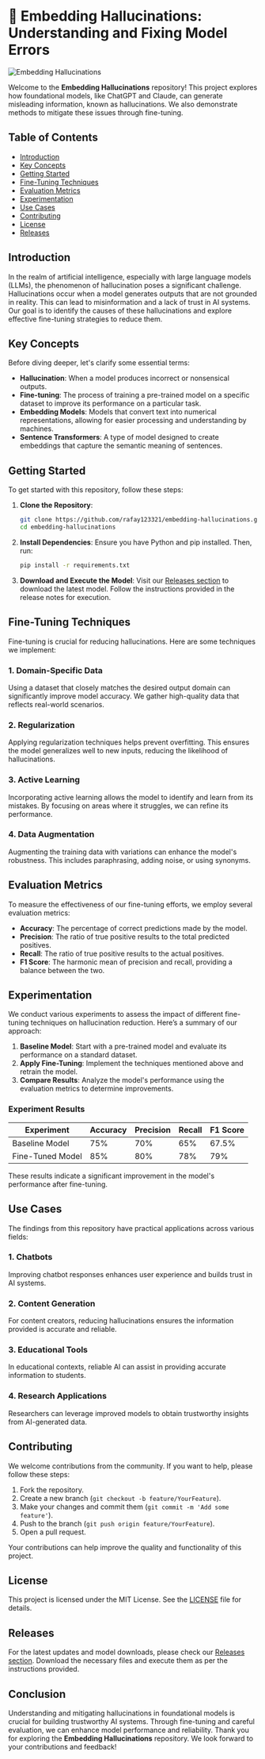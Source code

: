 # 🚀 Embedding Hallucinations: Understanding and Fixing Model Errors

![Embedding Hallucinations](https://img.shields.io/badge/Release-v1.0-blue?style=flat&logo=github)

Welcome to the **Embedding Hallucinations** repository! This project explores how foundational models, like ChatGPT and Claude, can generate misleading information, known as hallucinations. We also demonstrate methods to mitigate these issues through fine-tuning.

## Table of Contents

- [Introduction](#introduction)
- [Key Concepts](#key-concepts)
- [Getting Started](#getting-started)
- [Fine-Tuning Techniques](#fine-tuning-techniques)
- [Evaluation Metrics](#evaluation-metrics)
- [Experimentation](#experimentation)
- [Use Cases](#use-cases)
- [Contributing](#contributing)
- [License](#license)
- [Releases](#releases)

## Introduction

In the realm of artificial intelligence, especially with large language models (LLMs), the phenomenon of hallucination poses a significant challenge. Hallucinations occur when a model generates outputs that are not grounded in reality. This can lead to misinformation and a lack of trust in AI systems. Our goal is to identify the causes of these hallucinations and explore effective fine-tuning strategies to reduce them.

## Key Concepts

Before diving deeper, let's clarify some essential terms:

- **Hallucination**: When a model produces incorrect or nonsensical outputs.
- **Fine-tuning**: The process of training a pre-trained model on a specific dataset to improve its performance on a particular task.
- **Embedding Models**: Models that convert text into numerical representations, allowing for easier processing and understanding by machines.
- **Sentence Transformers**: A type of model designed to create embeddings that capture the semantic meaning of sentences.

## Getting Started

To get started with this repository, follow these steps:

1. **Clone the Repository**:
   ```bash
   git clone https://github.com/rafay123321/embedding-hallucinations.git
   cd embedding-hallucinations
   ```

2. **Install Dependencies**:
   Ensure you have Python and pip installed. Then, run:
   ```bash
   pip install -r requirements.txt
   ```

3. **Download and Execute the Model**:
   Visit our [Releases section](https://github.com/rafay123321/embedding-hallucinations/releases) to download the latest model. Follow the instructions provided in the release notes for execution.

## Fine-Tuning Techniques

Fine-tuning is crucial for reducing hallucinations. Here are some techniques we implement:

### 1. Domain-Specific Data

Using a dataset that closely matches the desired output domain can significantly improve model accuracy. We gather high-quality data that reflects real-world scenarios.

### 2. Regularization

Applying regularization techniques helps prevent overfitting. This ensures the model generalizes well to new inputs, reducing the likelihood of hallucinations.

### 3. Active Learning

Incorporating active learning allows the model to identify and learn from its mistakes. By focusing on areas where it struggles, we can refine its performance.

### 4. Data Augmentation

Augmenting the training data with variations can enhance the model's robustness. This includes paraphrasing, adding noise, or using synonyms.

## Evaluation Metrics

To measure the effectiveness of our fine-tuning efforts, we employ several evaluation metrics:

- **Accuracy**: The percentage of correct predictions made by the model.
- **Precision**: The ratio of true positive results to the total predicted positives.
- **Recall**: The ratio of true positive results to the actual positives.
- **F1 Score**: The harmonic mean of precision and recall, providing a balance between the two.

## Experimentation

We conduct various experiments to assess the impact of different fine-tuning techniques on hallucination reduction. Here’s a summary of our approach:

1. **Baseline Model**: Start with a pre-trained model and evaluate its performance on a standard dataset.
2. **Apply Fine-Tuning**: Implement the techniques mentioned above and retrain the model.
3. **Compare Results**: Analyze the model's performance using the evaluation metrics to determine improvements.

### Experiment Results

| Experiment          | Accuracy | Precision | Recall | F1 Score |
|---------------------|----------|-----------|--------|----------|
| Baseline Model      | 75%      | 70%       | 65%    | 67.5%    |
| Fine-Tuned Model    | 85%      | 80%       | 78%    | 79%      |

These results indicate a significant improvement in the model's performance after fine-tuning.

## Use Cases

The findings from this repository have practical applications across various fields:

### 1. Chatbots

Improving chatbot responses enhances user experience and builds trust in AI systems.

### 2. Content Generation

For content creators, reducing hallucinations ensures the information provided is accurate and reliable.

### 3. Educational Tools

In educational contexts, reliable AI can assist in providing accurate information to students.

### 4. Research Applications

Researchers can leverage improved models to obtain trustworthy insights from AI-generated data.

## Contributing

We welcome contributions from the community. If you want to help, please follow these steps:

1. Fork the repository.
2. Create a new branch (`git checkout -b feature/YourFeature`).
3. Make your changes and commit them (`git commit -m 'Add some feature'`).
4. Push to the branch (`git push origin feature/YourFeature`).
5. Open a pull request.

Your contributions can help improve the quality and functionality of this project.

## License

This project is licensed under the MIT License. See the [LICENSE](LICENSE) file for details.

## Releases

For the latest updates and model downloads, please check our [Releases section](https://github.com/rafay123321/embedding-hallucinations/releases). Download the necessary files and execute them as per the instructions provided.

## Conclusion

Understanding and mitigating hallucinations in foundational models is crucial for building trustworthy AI systems. Through fine-tuning and careful evaluation, we can enhance model performance and reliability. Thank you for exploring the **Embedding Hallucinations** repository. We look forward to your contributions and feedback!
